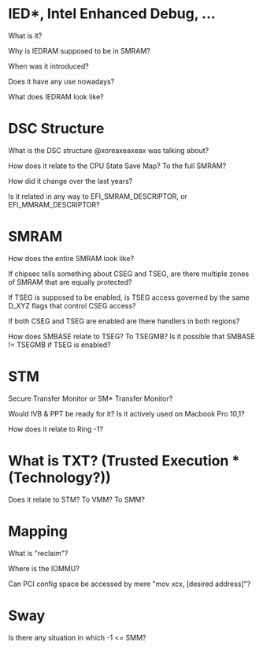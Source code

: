# IED*, Intel Enhanced Debug, ...
What is it?

Why is IEDRAM supposed to be in SMRAM?

When was it introduced?

Does it have any use nowadays?

What does IEDRAM look like?

# DSC Structure
What is the DSC structure @xoreaxeaxeax was talking about?

How does it relate to the CPU State Save Map? To the full SMRAM?

How did it change over the last years?

Is it related in any way to EFI_SMRAM_DESCRIPTOR, or EFI_MMRAM_DESCRIPTOR?

# SMRAM
How does the entire SMRAM look like?

If chipsec tells something about CSEG and TSEG, are there multiple zones of SMRAM that are equally protected?

If TSEG is supposed to be enabled, is TSEG access governed by the same D_XYZ flags that control CSEG access?

If both CSEG and TSEG are enabled are there handlers in both regions?

How does SMBASE relate to TSEG? To TSEGMB? Is it possible that SMBASE != TSEGMB if TSEG is enabled?

# STM
Secure Transfer Monitor or SM* Transfer Monitor?

Would IVB & PPT be ready for it? Is it actively used on Macbook Pro 10,1?

How does it relate to Ring -1?

# What is TXT? (Trusted Execution *(Technology?))
Does it relate to STM? To VMM? To SMM?

# Mapping
What is "reclaim"?

Where is the IOMMU?

Can PCI config space be accessed by mere "mov xcx, [desired address]"?

# Sway
Is there any situation in which -1 <= SMM?

